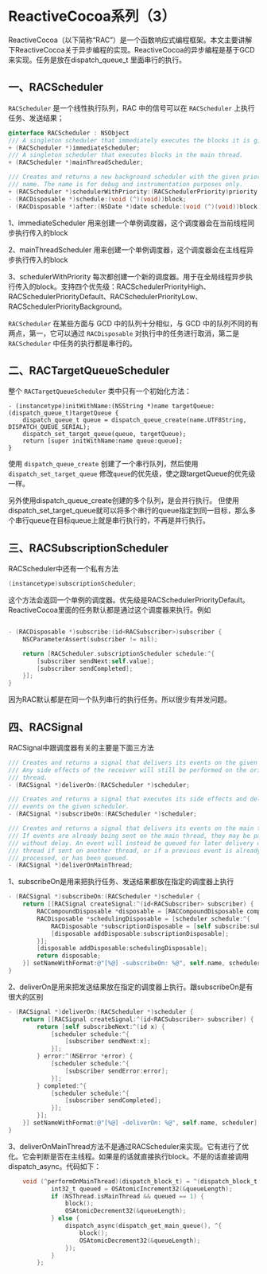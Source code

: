 # ReactiveCocoa系列（3）

ReactiveCocoa（以下简称“RAC”）是一个函数响应式编程框架。本文主要讲解下ReactiveCocoa关于异步编程的实现。ReactiveCocoa的异步编程是基于GCD来实现。任务是放在dispatch_queue_t 里面串行的执行。

## 一、RACScheduler

`RACScheduler` 是一个线性执行队列，RAC 中的信号可以在 `RACScheduler` 上执行任务、发送结果；

```objective-c
@interface RACScheduler : NSObject
/// A singleton scheduler that immediately executes the blocks it is given.
+ (RACScheduler *)immediateScheduler;
/// A singleton scheduler that executes blocks in the main thread.
+ (RACScheduler *)mainThreadScheduler;

/// Creates and returns a new background scheduler with the given priority and
/// name. The name is for debug and instrumentation purposes only.
+ (RACScheduler *)schedulerWithPriority:(RACSchedulerPriority)priority name:(NSString *)name;
- (RACDisposable *)schedule:(void (^)(void))block;
- (RACDisposable *)after:(NSDate *)date schedule:(void (^)(void))block;
```

1、immediateScheduler 用来创建一个单例调度器，这个调度器会在当前线程同步执行传入的block

2、mainThreadScheduler 用来创建一个单例调度器，这个调度器会在主线程异步执行传入的block

3、schedulerWithPriority 每次都创建一个新的调度器。用于在全局线程异步执行传入的block。支持四个优先级：RACSchedulerPriorityHigh、RACSchedulerPriorityDefault、RACSchedulerPriorityLow、RACSchedulerPriorityBackground。

`RACScheduler` 在某些方面与 GCD 中的队列十分相似，与 GCD 中的队列不同的有两点，第一，它可以通过 `RACDisposable` 对执行中的任务进行取消，第二是 `RACScheduler` 中任务的执行都是串行的。

## 二、RACTargetQueueScheduler

整个 `RACTargetQueueScheduler` 类中只有一个初始化方法：

```
- (instancetype)initWithName:(NSString *)name targetQueue:(dispatch_queue_t)targetQueue {
	dispatch_queue_t queue = dispatch_queue_create(name.UTF8String, DISPATCH_QUEUE_SERIAL);
	dispatch_set_target_queue(queue, targetQueue);
	return [super initWithName:name queue:queue];
}
```

使用 `dispatch_queue_create` 创建了一个串行队列，然后使用`dispatch_set_target_queue` 修改`queue`的优先级，使之跟targetQueue的优先级一样。

另外使用dispatch_queue_create创建的多个队列，是会并行执行。 但使用dispatch_set_target_queue就可以将多个串行的queue指定到同一目标，那么多个串行queue在目标queue上就是串行执行的，不再是并行执行。

## 三、RACSubscriptionScheduler

RACScheduler中还有一个私有方法

```objective-c
(instancetype)subscriptionScheduler;
```

这个方法会返回一个单例的调度器。优先级是RACSchedulerPriorityDefault。ReactiveCocoa里面的任务默认都是通过这个调度器来执行。例如

```objective-c

- (RACDisposable *)subscribe:(id<RACSubscriber>)subscriber {
	NSCParameterAssert(subscriber != nil);

	return [RACScheduler.subscriptionScheduler schedule:^{
		[subscriber sendNext:self.value];
		[subscriber sendCompleted];
	}];
}
```

因为RAC默认都是在同一个队列串行的执行任务。所以很少有并发问题。



## 四、RACSignal

RACSignal中跟调度器有关的主要是下面三方法

```objective-c
/// Creates and returns a signal that delivers its events on the given scheduler.
/// Any side effects of the receiver will still be performed on the original
/// thread.
- (RACSignal *)deliverOn:(RACScheduler *)scheduler;

/// Creates and returns a signal that executes its side effects and delivers its
/// events on the given scheduler.
- (RACSignal *)subscribeOn:(RACScheduler *)scheduler;

/// Creates and returns a signal that delivers its events on the main thread.
/// If events are already being sent on the main thread, they may be passed on
/// without delay. An event will instead be queued for later delivery on the main
/// thread if sent on another thread, or if a previous event is already being
/// processed, or has been queued.
- (RACSignal *)deliverOnMainThread;
```



1、subscribeOn是用来把执行任务、发送结果都放在指定的调度器上执行

```objective-c
- (RACSignal *)subscribeOn:(RACScheduler *)scheduler {
	return [[RACSignal createSignal:^(id<RACSubscriber> subscriber) {
		RACCompoundDisposable *disposable = [RACCompoundDisposable compoundDisposable];
		RACDisposable *schedulingDisposable = [scheduler schedule:^{
			RACDisposable *subscriptionDisposable = [self subscribe:subscriber];
			[disposable addDisposable:subscriptionDisposable];
		}];
		[disposable addDisposable:schedulingDisposable];
		return disposable;
	}] setNameWithFormat:@"[%@] -subscribeOn: %@", self.name, scheduler];
}
```



2、deliverOn是用来把发送结果放在指定的调度器上执行。跟subscribeOn是有很大的区别

```objective-c
- (RACSignal *)deliverOn:(RACScheduler *)scheduler {
	return [[RACSignal createSignal:^(id<RACSubscriber> subscriber) {
		return [self subscribeNext:^(id x) {
			[scheduler schedule:^{
				[subscriber sendNext:x];
			}];
		} error:^(NSError *error) {
			[scheduler schedule:^{
				[subscriber sendError:error];
			}];
		} completed:^{
			[scheduler schedule:^{
				[subscriber sendCompleted];
			}];
		}];
	}] setNameWithFormat:@"[%@] -deliverOn: %@", self.name, scheduler];
}
```



3、deliverOnMainThread方法不是通过RACScheduler来实现。它有进行了优化。它会判断是否在主线程。如果是的话就直接执行block。不是的话直接调用dispatch_async。代码如下：

```objective-c
	void (^performOnMainThread)(dispatch_block_t) = ^(dispatch_block_t block) {
			int32_t queued = OSAtomicIncrement32(&queueLength);
			if (NSThread.isMainThread && queued == 1) {
				block();
				OSAtomicDecrement32(&queueLength);
			} else {
				dispatch_async(dispatch_get_main_queue(), ^{
					block();
					OSAtomicDecrement32(&queueLength);
				});
			}
		};
```

